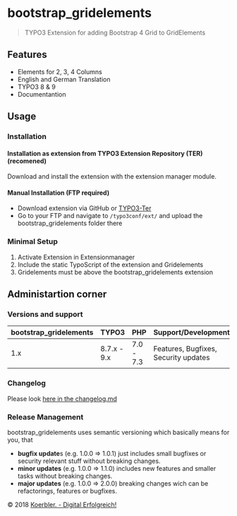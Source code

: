 # bootstrap_gridelements
> TYPO3 Extension for adding Bootstrap 4 Grid to GridElements

## Features
- Elements for 2, 3, 4 Columns
- English and German Translation
- TYPO3 8 & 9
- Documentantion

## Usage
### Installation

#### Installation as extension from TYPO3 Extension Repository (TER) (recomened)
Download and install the extension with the extension manager module.

#### Manual Installation (FTP required)

- Download extension via GitHub or [TYPO3-Ter](https://extensions.typo3.org/extension/bootstrap_gridelements/)
- Go to your FTP and navigate to `/typo3conf/ext/` and upload the bootstrap_gridelements folder there

### Minimal Setup

1. Activate Extension in Extensionmanager
2. Include the static TypoScript of the extension and Gridelements
3. Gridelements must be above the bootstrap_gridelements extension

## Administartion corner

### Versions and support

| bootstrap_gridelements | TYPO3        | PHP       | Support/Development                  |
| ---------------------- | ------------ | --------- | ------------------------------------ |
| 1.x                    | 8.7.x - 9.x  | 7.0 - 7.3 | Features, Bugfixes, Security updates |

### Changelog

Please look [here in the changelog.md](https://github.com/Thejuse/bootstrap_gridelements/blob/master/CHANGELOG.md)

### Release Management
bootstrap_gridelements uses semantic versioning which basically means for you, that

- **bugfix update**s (e.g. 1.0.0 => 1.0.1) just includes small bugfixes or security relevant stuff without breaking changes.
- **minor updates** (e.g. 1.0.0 => 1.1.0) includes new features and smaller tasks without breaking changes.
- **major updates** (e.g. 1.0.0 => 2.0.0) breaking changes wich can be refactorings, features or bugfixes.

&copy; 2018 [Koerbler. - Digital Erfolgreich!](https://www.koerbler.com/)
